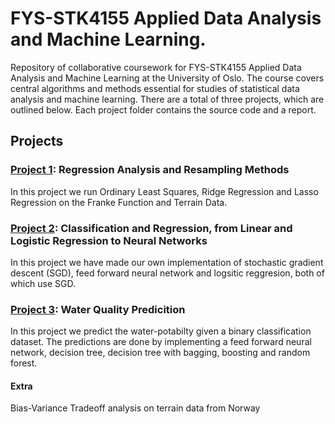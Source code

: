 # FYS-STK4155 Applied Data Analysis and Machine Learning.  
Repository of collaborative coursework for FYS-STK4155 Applied Data Analysis and Machine Learning at the University of Oslo. The course covers central algorithms and methods essential for studies of statistical data analysis and machine learning. There are a total of three projects, which are outlined below. Each project folder contains the source code and a report.


## Projects
### [Project 1](https://github.com/miramor/FYS-STK4155-Applied-Data-Analysis-and-Machine-Learning/tree/main/Project1): Regression Analysis and Resampling Methods
In this project we run Ordinary Least Squares, Ridge Regression and Lasso Regression on the Franke Function and Terrain Data.

### [Project 2](https://github.com/miramor/FYS-STK4155-Applied-Data-Analysis-and-Machine-Learning/tree/main/Project2): Classification and Regression, from Linear and Logistic Regression to Neural Networks
In this project we have made our own implementation of stochastic gradient descent (SGD), feed forward neural network and logsitic reggresion, both of which use SGD.

### [Project 3](https://github.com/miramor/FYS-STK4155-Applied-Data-Analysis-and-Machine-Learning/tree/main/Project3): Water Quality Predicition
In this project we predict the water-potabilty given a binary classification dataset. The predictions are done by implementing a feed forward neural network, decision tree, decision tree with bagging, boosting and random forest.

#### Extra
Bias-Variance Tradeoff analysis on terrain data from Norway